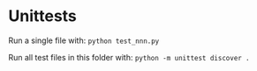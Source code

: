 # Unittests

Run a single file with:
`python test_nnn.py`

Run all test files in this folder with:
`python -m unittest discover .`
